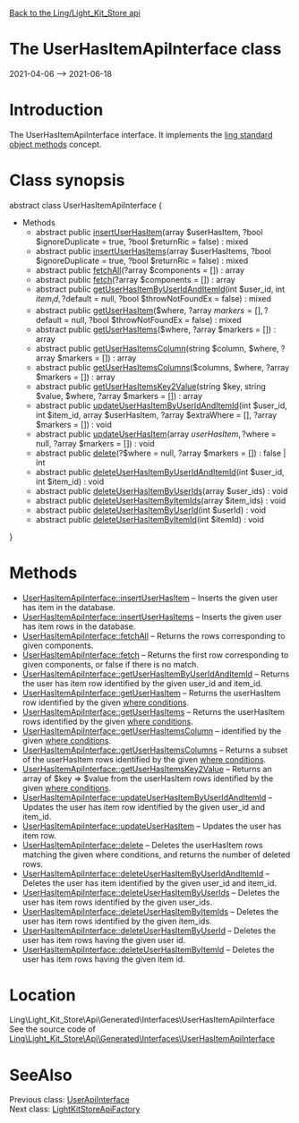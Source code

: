 [Back to the Ling/Light_Kit_Store api](https://github.com/lingtalfi/Light_Kit_Store/blob/master/doc/api/Ling/Light_Kit_Store.md)



The UserHasItemApiInterface class
================
2021-04-06 --> 2021-06-18






Introduction
============

The UserHasItemApiInterface interface.
It implements the [ling standard object methods](https://github.com/lingtalfi/Light_BreezeGenerator/blob/master/doc/pages/ling-standard-object-methods.md) concept.



Class synopsis
==============


abstract class <span class="pl-k">UserHasItemApiInterface</span>  {

- Methods
    - abstract public [insertUserHasItem](https://github.com/lingtalfi/Light_Kit_Store/blob/master/doc/api/Ling/Light_Kit_Store/Api/Generated/Interfaces/UserHasItemApiInterface/insertUserHasItem.md)(array $userHasItem, ?bool $ignoreDuplicate = true, ?bool $returnRic = false) : mixed
    - abstract public [insertUserHasItems](https://github.com/lingtalfi/Light_Kit_Store/blob/master/doc/api/Ling/Light_Kit_Store/Api/Generated/Interfaces/UserHasItemApiInterface/insertUserHasItems.md)(array $userHasItems, ?bool $ignoreDuplicate = true, ?bool $returnRic = false) : mixed
    - abstract public [fetchAll](https://github.com/lingtalfi/Light_Kit_Store/blob/master/doc/api/Ling/Light_Kit_Store/Api/Generated/Interfaces/UserHasItemApiInterface/fetchAll.md)(?array $components = []) : array
    - abstract public [fetch](https://github.com/lingtalfi/Light_Kit_Store/blob/master/doc/api/Ling/Light_Kit_Store/Api/Generated/Interfaces/UserHasItemApiInterface/fetch.md)(?array $components = []) : array
    - abstract public [getUserHasItemByUserIdAndItemId](https://github.com/lingtalfi/Light_Kit_Store/blob/master/doc/api/Ling/Light_Kit_Store/Api/Generated/Interfaces/UserHasItemApiInterface/getUserHasItemByUserIdAndItemId.md)(int $user_id, int $item_id, ?$default = null, ?bool $throwNotFoundEx = false) : mixed
    - abstract public [getUserHasItem](https://github.com/lingtalfi/Light_Kit_Store/blob/master/doc/api/Ling/Light_Kit_Store/Api/Generated/Interfaces/UserHasItemApiInterface/getUserHasItem.md)($where, ?array $markers = [], ?$default = null, ?bool $throwNotFoundEx = false) : mixed
    - abstract public [getUserHasItems](https://github.com/lingtalfi/Light_Kit_Store/blob/master/doc/api/Ling/Light_Kit_Store/Api/Generated/Interfaces/UserHasItemApiInterface/getUserHasItems.md)($where, ?array $markers = []) : array
    - abstract public [getUserHasItemsColumn](https://github.com/lingtalfi/Light_Kit_Store/blob/master/doc/api/Ling/Light_Kit_Store/Api/Generated/Interfaces/UserHasItemApiInterface/getUserHasItemsColumn.md)(string $column, $where, ?array $markers = []) : array
    - abstract public [getUserHasItemsColumns](https://github.com/lingtalfi/Light_Kit_Store/blob/master/doc/api/Ling/Light_Kit_Store/Api/Generated/Interfaces/UserHasItemApiInterface/getUserHasItemsColumns.md)($columns, $where, ?array $markers = []) : array
    - abstract public [getUserHasItemsKey2Value](https://github.com/lingtalfi/Light_Kit_Store/blob/master/doc/api/Ling/Light_Kit_Store/Api/Generated/Interfaces/UserHasItemApiInterface/getUserHasItemsKey2Value.md)(string $key, string $value, $where, ?array $markers = []) : array
    - abstract public [updateUserHasItemByUserIdAndItemId](https://github.com/lingtalfi/Light_Kit_Store/blob/master/doc/api/Ling/Light_Kit_Store/Api/Generated/Interfaces/UserHasItemApiInterface/updateUserHasItemByUserIdAndItemId.md)(int $user_id, int $item_id, array $userHasItem, ?array $extraWhere = [], ?array $markers = []) : void
    - abstract public [updateUserHasItem](https://github.com/lingtalfi/Light_Kit_Store/blob/master/doc/api/Ling/Light_Kit_Store/Api/Generated/Interfaces/UserHasItemApiInterface/updateUserHasItem.md)(array $userHasItem, ?$where = null, ?array $markers = []) : void
    - abstract public [delete](https://github.com/lingtalfi/Light_Kit_Store/blob/master/doc/api/Ling/Light_Kit_Store/Api/Generated/Interfaces/UserHasItemApiInterface/delete.md)(?$where = null, ?array $markers = []) : false | int
    - abstract public [deleteUserHasItemByUserIdAndItemId](https://github.com/lingtalfi/Light_Kit_Store/blob/master/doc/api/Ling/Light_Kit_Store/Api/Generated/Interfaces/UserHasItemApiInterface/deleteUserHasItemByUserIdAndItemId.md)(int $user_id, int $item_id) : void
    - abstract public [deleteUserHasItemByUserIds](https://github.com/lingtalfi/Light_Kit_Store/blob/master/doc/api/Ling/Light_Kit_Store/Api/Generated/Interfaces/UserHasItemApiInterface/deleteUserHasItemByUserIds.md)(array $user_ids) : void
    - abstract public [deleteUserHasItemByItemIds](https://github.com/lingtalfi/Light_Kit_Store/blob/master/doc/api/Ling/Light_Kit_Store/Api/Generated/Interfaces/UserHasItemApiInterface/deleteUserHasItemByItemIds.md)(array $item_ids) : void
    - abstract public [deleteUserHasItemByUserId](https://github.com/lingtalfi/Light_Kit_Store/blob/master/doc/api/Ling/Light_Kit_Store/Api/Generated/Interfaces/UserHasItemApiInterface/deleteUserHasItemByUserId.md)(int $userId) : void
    - abstract public [deleteUserHasItemByItemId](https://github.com/lingtalfi/Light_Kit_Store/blob/master/doc/api/Ling/Light_Kit_Store/Api/Generated/Interfaces/UserHasItemApiInterface/deleteUserHasItemByItemId.md)(int $itemId) : void

}






Methods
==============

- [UserHasItemApiInterface::insertUserHasItem](https://github.com/lingtalfi/Light_Kit_Store/blob/master/doc/api/Ling/Light_Kit_Store/Api/Generated/Interfaces/UserHasItemApiInterface/insertUserHasItem.md) &ndash; Inserts the given user has item in the database.
- [UserHasItemApiInterface::insertUserHasItems](https://github.com/lingtalfi/Light_Kit_Store/blob/master/doc/api/Ling/Light_Kit_Store/Api/Generated/Interfaces/UserHasItemApiInterface/insertUserHasItems.md) &ndash; Inserts the given user has item rows in the database.
- [UserHasItemApiInterface::fetchAll](https://github.com/lingtalfi/Light_Kit_Store/blob/master/doc/api/Ling/Light_Kit_Store/Api/Generated/Interfaces/UserHasItemApiInterface/fetchAll.md) &ndash; Returns the rows corresponding to given components.
- [UserHasItemApiInterface::fetch](https://github.com/lingtalfi/Light_Kit_Store/blob/master/doc/api/Ling/Light_Kit_Store/Api/Generated/Interfaces/UserHasItemApiInterface/fetch.md) &ndash; Returns the first row corresponding to given components, or false if there is no match.
- [UserHasItemApiInterface::getUserHasItemByUserIdAndItemId](https://github.com/lingtalfi/Light_Kit_Store/blob/master/doc/api/Ling/Light_Kit_Store/Api/Generated/Interfaces/UserHasItemApiInterface/getUserHasItemByUserIdAndItemId.md) &ndash; Returns the user has item row identified by the given user_id and item_id.
- [UserHasItemApiInterface::getUserHasItem](https://github.com/lingtalfi/Light_Kit_Store/blob/master/doc/api/Ling/Light_Kit_Store/Api/Generated/Interfaces/UserHasItemApiInterface/getUserHasItem.md) &ndash; Returns the userHasItem row identified by the given [where conditions](https://github.com/lingtalfi/SimplePdoWrapper#the-where-conditions).
- [UserHasItemApiInterface::getUserHasItems](https://github.com/lingtalfi/Light_Kit_Store/blob/master/doc/api/Ling/Light_Kit_Store/Api/Generated/Interfaces/UserHasItemApiInterface/getUserHasItems.md) &ndash; Returns the userHasItem rows identified by the given [where conditions](https://github.com/lingtalfi/SimplePdoWrapper#the-where-conditions).
- [UserHasItemApiInterface::getUserHasItemsColumn](https://github.com/lingtalfi/Light_Kit_Store/blob/master/doc/api/Ling/Light_Kit_Store/Api/Generated/Interfaces/UserHasItemApiInterface/getUserHasItemsColumn.md) &ndash; identified by the given [where conditions](https://github.com/lingtalfi/SimplePdoWrapper#the-where-conditions).
- [UserHasItemApiInterface::getUserHasItemsColumns](https://github.com/lingtalfi/Light_Kit_Store/blob/master/doc/api/Ling/Light_Kit_Store/Api/Generated/Interfaces/UserHasItemApiInterface/getUserHasItemsColumns.md) &ndash; Returns a subset of the userHasItem rows identified by the given [where conditions](https://github.com/lingtalfi/SimplePdoWrapper#the-where-conditions).
- [UserHasItemApiInterface::getUserHasItemsKey2Value](https://github.com/lingtalfi/Light_Kit_Store/blob/master/doc/api/Ling/Light_Kit_Store/Api/Generated/Interfaces/UserHasItemApiInterface/getUserHasItemsKey2Value.md) &ndash; Returns an array of $key => $value from the userHasItem rows identified by the given [where conditions](https://github.com/lingtalfi/SimplePdoWrapper#the-where-conditions).
- [UserHasItemApiInterface::updateUserHasItemByUserIdAndItemId](https://github.com/lingtalfi/Light_Kit_Store/blob/master/doc/api/Ling/Light_Kit_Store/Api/Generated/Interfaces/UserHasItemApiInterface/updateUserHasItemByUserIdAndItemId.md) &ndash; Updates the user has item row identified by the given user_id and item_id.
- [UserHasItemApiInterface::updateUserHasItem](https://github.com/lingtalfi/Light_Kit_Store/blob/master/doc/api/Ling/Light_Kit_Store/Api/Generated/Interfaces/UserHasItemApiInterface/updateUserHasItem.md) &ndash; Updates the user has item row.
- [UserHasItemApiInterface::delete](https://github.com/lingtalfi/Light_Kit_Store/blob/master/doc/api/Ling/Light_Kit_Store/Api/Generated/Interfaces/UserHasItemApiInterface/delete.md) &ndash; Deletes the userHasItem rows matching the given where conditions, and returns the number of deleted rows.
- [UserHasItemApiInterface::deleteUserHasItemByUserIdAndItemId](https://github.com/lingtalfi/Light_Kit_Store/blob/master/doc/api/Ling/Light_Kit_Store/Api/Generated/Interfaces/UserHasItemApiInterface/deleteUserHasItemByUserIdAndItemId.md) &ndash; Deletes the user has item identified by the given user_id and item_id.
- [UserHasItemApiInterface::deleteUserHasItemByUserIds](https://github.com/lingtalfi/Light_Kit_Store/blob/master/doc/api/Ling/Light_Kit_Store/Api/Generated/Interfaces/UserHasItemApiInterface/deleteUserHasItemByUserIds.md) &ndash; Deletes the user has item rows identified by the given user_ids.
- [UserHasItemApiInterface::deleteUserHasItemByItemIds](https://github.com/lingtalfi/Light_Kit_Store/blob/master/doc/api/Ling/Light_Kit_Store/Api/Generated/Interfaces/UserHasItemApiInterface/deleteUserHasItemByItemIds.md) &ndash; Deletes the user has item rows identified by the given item_ids.
- [UserHasItemApiInterface::deleteUserHasItemByUserId](https://github.com/lingtalfi/Light_Kit_Store/blob/master/doc/api/Ling/Light_Kit_Store/Api/Generated/Interfaces/UserHasItemApiInterface/deleteUserHasItemByUserId.md) &ndash; Deletes the user has item rows having the given user id.
- [UserHasItemApiInterface::deleteUserHasItemByItemId](https://github.com/lingtalfi/Light_Kit_Store/blob/master/doc/api/Ling/Light_Kit_Store/Api/Generated/Interfaces/UserHasItemApiInterface/deleteUserHasItemByItemId.md) &ndash; Deletes the user has item rows having the given item id.





Location
=============
Ling\Light_Kit_Store\Api\Generated\Interfaces\UserHasItemApiInterface<br>
See the source code of [Ling\Light_Kit_Store\Api\Generated\Interfaces\UserHasItemApiInterface](https://github.com/lingtalfi/Light_Kit_Store/blob/master/Api/Generated/Interfaces/UserHasItemApiInterface.php)



SeeAlso
==============
Previous class: [UserApiInterface](https://github.com/lingtalfi/Light_Kit_Store/blob/master/doc/api/Ling/Light_Kit_Store/Api/Generated/Interfaces/UserApiInterface.md)<br>Next class: [LightKitStoreApiFactory](https://github.com/lingtalfi/Light_Kit_Store/blob/master/doc/api/Ling/Light_Kit_Store/Api/Generated/LightKitStoreApiFactory.md)<br>
